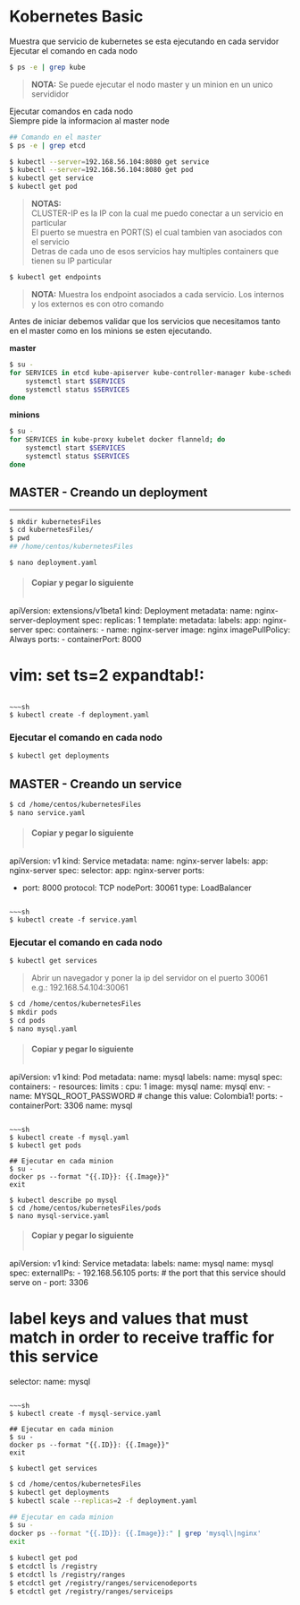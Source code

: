 # Kobernetes Basic

<!---
Work
How to deploy a NodeJS app to Kubernetes
https://seanmcgary.com/posts/how-to-deploy-a-nodejs-app-to-kubernetes
-->

<!--+++++++++++++++++++++++++++++++++++++++++++++++++++++++++++++++
++ https://kubernetes.io/docs/user-guide/kubectl/v1.8/#scale
++ https://kubernetes.io/docs/tutorials/stateless-application/expose-external-ip-address/
++ https://kubernetes.io/docs/concepts/services-networking/dns-pod-service/
++ https://kubernetes.io/docs/tasks/run-application/run-stateless-application-deployment/
+++++++++++++++++++++++++++++++++++++++++++++++++++++++++++++++-->

Muestra que servicio de kubernetes se esta ejecutando en cada servidor <br>
Ejecutar el comando en cada nodo

~~~sh
$ ps -e | grep kube
~~~


> **NOTA:** Se puede ejecutar el nodo master y un minion en un unico servididor

Ejecutar comandos en cada nodo <br>
Siempre pide la informacion al master node

~~~sh
## Comando en el master
$ ps -e | grep etcd

$ kubectl --server=192.168.56.104:8080 get service
$ kubectl --server=192.168.56.104:8080 get pod
$ kubectl get service
$ kubectl get pod
~~~


> **NOTAS:** <br>
> CLUSTER-IP es la IP con la cual me puedo conectar a un servicio en particular <br>
> El puerto se muestra en PORT(S) el cual tambien van asociados con el servicio <br>
> Detras de cada uno de esos servicios hay multiples containers que tienen su IP particular

~~~sh
$ kubectl get endpoints
~~~

> **NOTA:** Muestra los endpoint asociados a cada servicio.
> Los internos y los externos es con otro comando

Antes de iniciar debemos validar que los servicios que necesitamos tanto en el master como en los minions se esten ejecutando.

**master**

~~~sh
$ su -
for SERVICES in etcd kube-apiserver kube-controller-manager kube-scheduler docker; do
    systemctl start $SERVICES
    systemctl status $SERVICES 
done
~~~

**minions**

~~~sh
$ su -
for SERVICES in kube-proxy kubelet docker flanneld; do
    systemctl start $SERVICES
    systemctl status $SERVICES 
done
~~~

## MASTER - Creando un deployment

***
<!--$ su -
systemctl status docker
docker run -d --name docker-nginx -p 80:80 nginx
exit
https://seanmcgary.com/posts/how-to-deploy-a-nodejs-app-to-kubernetes
-->

~~~sh
$ mkdir kubernetesFiles
$ cd kubernetesFiles/
$ pwd
## /home/centos/kubernetesFiles

$ nano deployment.yaml
~~~

>#### Copiar y pegar lo siguiente
>~~~sh
apiVersion: extensions/v1beta1
kind: Deployment
metadata:
  name: nginx-server-deployment
spec:
  replicas: 1
  template:
    metadata:
      labels:
        app: nginx-server
    spec:
      containers:
      - name: nginx-server
        image: nginx
        imagePullPolicy: Always
        ports:
        - containerPort: 8000
# vim: set ts=2 expandtab!:
~~~

~~~sh
$ kubectl create -f deployment.yaml
~~~

### Ejecutar el comando en cada nodo

~~~sh
$ kubectl get deployments
~~~

## MASTER - Creando un service

~~~sh
$ cd /home/centos/kubernetesFiles
$ nano service.yaml
~~~

>#### Copiar y pegar lo siguiente
>~~~sh
apiVersion: v1
kind: Service
metadata:
  name: nginx-server
  labels:
    app: nginx-server
spec:
  selector:
    app: nginx-server
  ports:
  - port: 8000
    protocol: TCP
    nodePort: 30061
  type: LoadBalancer
~~~

~~~sh
$ kubectl create -f service.yaml
~~~

### Ejecutar el comando en cada nodo

~~~sh
$ kubectl get services
~~~

> Abrir un navegador y poner la ip del servidor on el puerto 30061 <br>
> e.g.: 192.168.54.104:30061

~~~sh
$ cd /home/centos/kubernetesFiles
$ mkdir pods
$ cd pods
$ nano mysql.yaml
~~~

>#### Copiar y pegar lo siguiente
>~~~sh
apiVersion: v1
kind: Pod
metadata:
  name: mysql
  labels:
    name: mysql
spec:
  containers:
    - resources:
        limits :
          cpu: 1
      image: mysql
      name: mysql
      env:
        - name: MYSQL_ROOT_PASSWORD
          # change this
          value: Colombia1!
      ports:
        - containerPort: 3306
          name: mysql
~~~

~~~sh
$ kubectl create -f mysql.yaml
$ kubectl get pods

## Ejecutar en cada minion
$ su -
docker ps --format "{{.ID}}: {{.Image}}"
exit

$ kubectl describe po mysql
$ cd /home/centos/kubernetesFiles/pods
$ nano mysql-service.yaml
~~~

>#### Copiar y pegar lo siguiente
>~~~sh
apiVersion: v1
kind: Service
metadata:
  labels:
    name: mysql
  name: mysql
spec:
  externalIPs:
    - 192.168.56.105
  ports:
    # the port that this service should serve on
    - port: 3306
  # label keys and values that must match in order to receive traffic for this service
  selector:
    name: mysql 
~~~

~~~sh
$ kubectl create -f mysql-service.yaml

## Ejecutar en cada minion
$ su -
docker ps --format "{{.ID}}: {{.Image}}"
exit

$ kubectl get services
~~~

~~~sh
$ cd /home/centos/kubernetesFiles
$ kubectl get deployments 
$ kubectl scale --replicas=2 -f deployment.yaml

## Ejecutar en cada minion
$ su -
docker ps --format "{{.ID}}: {{.Image}}:" | grep 'mysql\|nginx'
exit

$ kubectl get pod
$ etcdctl ls /registry
$ etcdctl ls /registry/ranges
$ etcdctl get /registry/ranges/servicenodeports
$ etcdctl get /registry/ranges/serviceips
~~~
